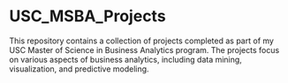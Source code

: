 # USC_MSBA_Projects
This repository contains a collection of projects completed as part of my USC Master of Science in Business Analytics program. The projects focus on various aspects of business analytics, including data mining, visualization, and predictive modeling.
